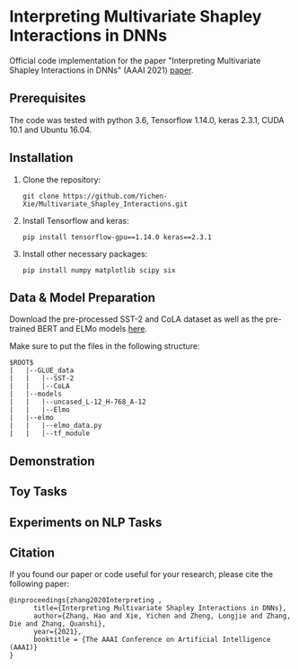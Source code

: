 # Interpreting Multivariate Shapley Interactions in DNNs

Official code implementation for the paper "Interpreting Multivariate Shapley Interactions in DNNs" (AAAI 2021) [paper](https://arxiv.org/abs/2010.05045). 

## Prerequisites

The code was tested with python 3.6, Tensorflow 1.14.0, keras 2.3.1, CUDA 10.1 and Ubuntu 16.04.

## Installation

1. Clone the repository:

   ```
   git clone https://github.com/Yichen-Xie/Multivariate_Shapley_Interactions.git
   ```

2. Install Tensorflow and keras:

   ```
   pip install tensorflow-gpu==1.14.0 keras==2.3.1
   ```

3. Install other necessary packages:

   ```
   pip install numpy matplotlib scipy six
   ```

## Data & Model Preparation

Download the pre-processed SST-2 and CoLA dataset as well as the pre-trained BERT and ELMo models [here](https://drive.google.com/drive/folders/1s2uxXOHhGsJvPYIbIMCe09d0Ygs1Qy2-?usp=sharing).

Make sure to put the files in the following structure:

```
$ROOT$
|	|--GLUE_data
|	|	|--SST-2
|	|	|--CoLA
|	|--models
|	|	|--uncased_L-12_H-768_A-12
|	|	|--Elmo
|	|--elmo
|	|	|--elmo_data.py
|	|	|--tf_module
```

## Demonstration

## Toy Tasks

## Experiments on NLP Tasks

## Citation

If you found our paper or code useful for your research, please cite the following paper:

```
@inproceedings{zhang2020Interpreting ,
      title={Interpreting Multivariate Shapley Interactions in DNNs}, 
      author={Zhang, Hao and Xie, Yichen and Zheng, Longjie and Zhang, Die and Zhang, Quanshi},
      year={2021},
      booktitle = {The AAAI Conference on Artificial Intelligence (AAAI)}
}
```

